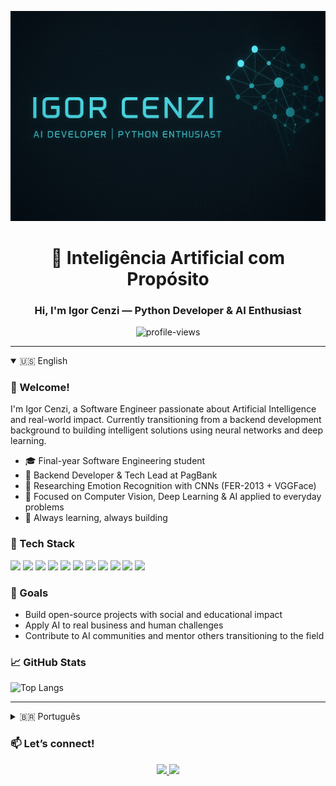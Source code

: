 <p align="center">
  <img src="https://github.com/igorcenziai/igorcenziai/blob/main/banner.png" alt="Banner do perfil" />
</p>

<h1 align="center">🧠 Inteligência Artificial com Propósito</h1>
<h3 align="center">Hi, I'm Igor Cenzi — Python Developer & AI Enthusiast</h3>
<p align="center">
  <img src="https://komarev.com/ghpvc/?username=igorcenziai&label=Profile%20views&color=0e75b6&style=flat" alt="profile-views" />
</p>

---

<details open>
  <summary>🇺🇸 English</summary>

  ### 👋 Welcome!

  I'm Igor Cenzi, a Software Engineer passionate about Artificial Intelligence and real-world impact. Currently transitioning from a backend development background to building intelligent solutions using neural networks and deep learning.

  - 🎓 Final-year Software Engineering student  
  - 💼 Backend Developer & Tech Lead at PagBank  
  - 🧠 Researching Emotion Recognition with CNNs (FER-2013 + VGGFace)  
  - 🤖 Focused on Computer Vision, Deep Learning & AI applied to everyday problems  
  - 🌱 Always learning, always building

  ### 🧰 Tech Stack

  <p>
    <img src="https://img.shields.io/badge/-Python-3776AB?style=for-the-badge&logo=python&logoColor=white"/>
    <img src="https://img.shields.io/badge/-PyTorch-EE4C2C?style=for-the-badge&logo=pytorch&logoColor=white"/>
    <img src="https://img.shields.io/badge/-TensorFlow-FF6F00?style=for-the-badge&logo=tensorflow&logoColor=white"/>
    <img src="https://img.shields.io/badge/-Transformers-6E40C9?style=for-the-badge&logo=huggingface&logoColor=white"/>
    <img src="https://img.shields.io/badge/-OpenCV-5C3EE8?style=for-the-badge&logo=opencv&logoColor=white"/>
    <img src="https://img.shields.io/badge/-Scikit--learn-F7931E?style=for-the-badge&logo=scikit-learn&logoColor=white"/>
    <img src="https://img.shields.io/badge/-NumPy-013243?style=for-the-badge&logo=numpy&logoColor=white"/>
    <img src="https://img.shields.io/badge/-Pandas-150458?style=for-the-badge&logo=pandas&logoColor=white"/>
    <img src="https://img.shields.io/badge/-Matplotlib-11557C?style=for-the-badge&logo=matplotlib&logoColor=white"/>
    <img src="https://img.shields.io/badge/-Seaborn-4C5B79?style=for-the-badge&logo=seaborn&logoColor=white"/>
    <img src="https://img.shields.io/badge/-FastAPI-009688?style=for-the-badge&logo=fastapi&logoColor=white"/>
  </p>

  ### 🎯 Goals

  - Build open-source projects with social and educational impact  
  - Apply AI to real business and human challenges  
  - Contribute to AI communities and mentor others transitioning to the field

  ### 📈 GitHub Stats

  ![Top Langs](https://github-readme-stats.vercel.app/api/top-langs/?username=igorcenziai&layout=compact&theme=radical)

  ---

</details>

<details>
  <summary>🇧🇷 Português</summary>

  ### 👋 Bem-vindo(a)!

  Me chamo Igor Cenzi, sou um Engenheiro de Software apaixonado por Inteligência Artificial e impacto no mundo real. Estou em transição do back-end tradicional para a construção de soluções inteligentes usando redes neurais e aprendizado profundo.

  - 🎓 Estudante de Engenharia de Software (último semestre)  
  - 💼 Dev e líder técnico na PagBank  
  - 🧠 Pesquisando Reconhecimento de Emoções com CNNs (FER-2013 + VGGFace)  
  - 🤖 Foco em Visão Computacional, Deep Learning e IA aplicada ao cotidiano  
  - 🌱 Aprendizado contínuo e desenvolvimento de soluções com propósito

  ### 🧰 Tecnologias

  <p>
    <img src="https://img.shields.io/badge/-Python-3776AB?style=for-the-badge&logo=python&logoColor=white"/>
    <img src="https://img.shields.io/badge/-PyTorch-EE4C2C?style=for-the-badge&logo=pytorch&logoColor=white"/>
    <img src="https://img.shields.io/badge/-TensorFlow-FF6F00?style=for-the-badge&logo=tensorflow&logoColor=white"/>
    <img src="https://img.shields.io/badge/-Transformers-6E40C9?style=for-the-badge&logo=huggingface&logoColor=white"/>
    <img src="https://img.shields.io/badge/-OpenCV-5C3EE8?style=for-the-badge&logo=opencv&logoColor=white"/>
    <img src="https://img.shields.io/badge/-Scikit--learn-F7931E?style=for-the-badge&logo=scikit-learn&logoColor=white"/>
    <img src="https://img.shields.io/badge/-NumPy-013243?style=for-the-badge&logo=numpy&logoColor=white"/>
    <img src="https://img.shields.io/badge/-Pandas-150458?style=for-the-badge&logo=pandas&logoColor=white"/>
    <img src="https://img.shields.io/badge/-Matplotlib-11557C?style=for-the-badge&logo=matplotlib&logoColor=white"/>
    <img src="https://img.shields.io/badge/-Seaborn-4C5B79?style=for-the-badge&logo=seaborn&logoColor=white"/>
    <img src="https://img.shields.io/badge/-FastAPI-009688?style=for-the-badge&logo=fastapi&logoColor=white"/>
  </p>

  ### 🎯 Objetivos

  - Criar projetos open-source com impacto social e educacional  
  - Aplicar IA em problemas reais do mercado e da sociedade  
  - Contribuir com comunidades de IA e ajudar outros iniciantes na área

  ### 📈 Estatísticas do GitHub

  ![Top Langs](https://github-readme-stats.vercel.app/api/top-langs/?username=igorcenziai&layout=compact&theme=radical)

  ---

</details>

### 📫 Let’s connect!

<p align="center">
  <a href="https://linkedin.com/in/igorcenzi">
    <img src="https://img.shields.io/badge/-LinkedIn-0077B5?style=for-the-badge&logo=linkedin&logoColor=white"/>
  </a>
  <a href="mailto:igor.cenzi.ai@gmail.com">
    <img src="https://img.shields.io/badge/-Email-D14836?style=for-the-badge&logo=gmail&logoColor=white"/>
  </a>
</p>
